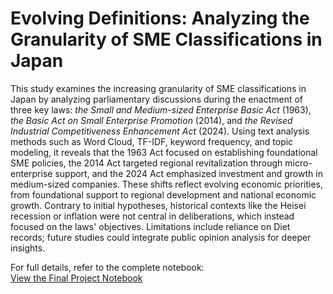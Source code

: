 # Evolving Definitions: Analyzing the Granularity of SME Classifications in Japan
This study examines the increasing granularity of SME classifications in Japan by analyzing parliamentary discussions during the enactment of three key laws: *the Small and Medium-sized Enterprise Basic Act* (1963), *the Basic Act on Small Enterprise Promotion* (2014), and *the Revised Industrial Competitiveness Enhancement Act* (2024). Using text analysis methods such as Word Cloud, TF-IDF, keyword frequency, and topic modeling, it reveals that the 1963 Act focused on establishing foundational SME policies, the 2014 Act targeted regional revitalization through micro-enterprise support, and the 2024 Act emphasized investment and growth in medium-sized companies. These shifts reflect evolving economic priorities, from foundational support to regional development and national economic growth. Contrary to initial hypotheses, historical contexts like the Heisei recession or inflation were not central in deliberations, which instead focused on the laws' objectives. Limitations include reliance on Diet records; future studies could integrate public opinion analysis for deeper insights.

For full details, refer to the complete notebook:  
[View the Final Project Notebook](https://github.com/MitsuyoMurata/Mitsuyo-Murata/blob/main/Final_Project.ipynb)
